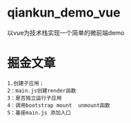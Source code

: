 # qiankun_demo_vue
以vue为技术栈实现一个简单的微前端demo

# 掘金文章
    1.创建子应用；
    2：main.js创建render函数
    3：是否独立运行子应用
    4：调用bootstrap mount  unmount函数
    5：基座main.js 添加入口
